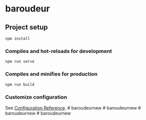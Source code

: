# baroudeur

## Project setup
```
npm install
```

### Compiles and hot-reloads for development
```
npm run serve
```

### Compiles and minifies for production
```
npm run build
```

### Customize configuration
See [Configuration Reference](https://cli.vuejs.org/config/).
#   b a r o u d e u r n e w  
 #   b a r o u d e u r n e w  
 #   b a r o u d e u r n e w  
 #   b a r o u d e u r n e w  
 